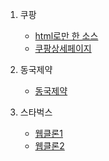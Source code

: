 1. 쿠팡
   - [html로만 한 소스](https://github.com/hyunsang-ahn/HTML-CSS_TOY_PJ)
   - [쿠팡상세페이지](https://github.com/noy3928/coupangOnepage)
2. 동국제약
   - [동국제약](https://github.com/Chaneei/DK)
3. 스타벅스

   - [웹클론1](https://github.com/LM-channel-team-project/starbucks-web-clone-team12)
   - [웹클론2](https://github.com/Akuby/Starbucks)
